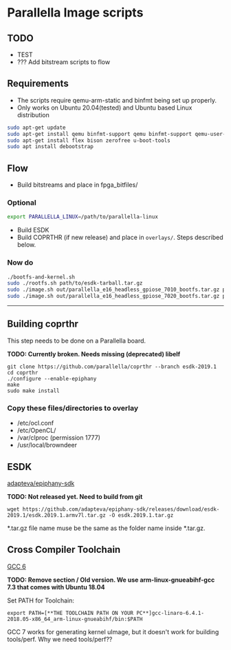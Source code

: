 # Parallella Image scripts

## TODO

- TEST
- ??? Add bitstream scripts to flow

## Requirements

- The scripts require qemu-arm-static and binfmt being set up properly.
- Only works on Ubuntu 20.04(tested) and Ubuntu based Linux distribution

```sh
sudo apt-get update
sudo apt-get install qemu binfmt-support qemu binfmt-support qemu-user-static
sudo apt-get install flex bison zerofree u-boot-tools
sudo apt install debootstrap
```

## Flow

- Build bitstreams and place in fpga_bitfiles/  

### Optional

```sh
export PARALLELLA_LINUX=/path/to/parallella-linux
```

- Build ESDK
- Build COPRTHR (if new release) and place in `overlays/`. Steps described below.

### Now do

```sh
./bootfs-and-kernel.sh
sudo ./rootfs.sh path/to/esdk-tarball.tar.gz
sudo ./image.sh out/parallella_e16_headless_gpiose_7010_bootfs.tar.gz parallella_e16_headless_gpiose_7010.img
sudo ./image.sh out/parallella_e16_headless_gpiose_7020_bootfs.tar.gz parallella_e16_headless_gpiose_7020.img
```

---

## Building coprthr

This step needs to be done on a Parallella board.

**TODO: Currently broken. Needs missing (deprecated) libelf**  

```
git clone https://github.com/parallella/coprthr --branch esdk-2019.1
cd coprthr
./configure --enable-epiphany
make
sudo make install
```

### Copy these files/directories to overlay

- /etc/ocl.conf
- /etc/OpenCL/
- /var/clproc (permission 1777)
- /usr/local/browndeer

## ESDK 
[adapteva/epiphany-sdk](https://github.com/adapteva/epiphany-sdk/releases)

**TODO: Not released yet. Need to build from git**  

    wget https://github.com/adapteva/epiphany-sdk/releases/download/esdk-2019.1/esdk.2019.1.armv7l.tar.gz -O esdk.2019.1.tar.gz

*.tar.gz file name muse be the same as the folder name inside *.tar.gz.

## Cross Compiler Toolchain
[GCC 6](https://releases.linaro.org/components/toolchain/binaries/latest-6/)

**TODO: Remove section / Old version. We use arm-linux-gnueabihf-gcc 7.3 that comes with Ubuntu 18.04**  

Set PATH for Toolchain: 

    export PATH=[**THE TOOLCHAIN PATH ON YOUR PC**]gcc-linaro-6.4.1-2018.05-x86_64_arm-linux-gnueabihf/bin:$PATH
    
GCC 7 works for generating kernel uImage, but it doesn't work for building tools/perf. Why we need tools/perf??
